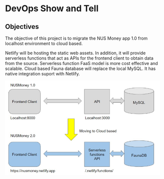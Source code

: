 # DevOps Show and Tell 

## Objectives

The objective of this project is to migrate the NUS Money app 1.0 from localhost environment to cloud based.

Netlify will be hosting the static web assets. In addition, it will provide serverless functions that act as APIs for the frontend client to obtain data from the source. Serverless function FaaS model is more cost effective and scalable. Cloud based Fauna database will replace the local MySQL. It has native integration suport with Netlify.

![](/images/NUSmoney20.jpg)
